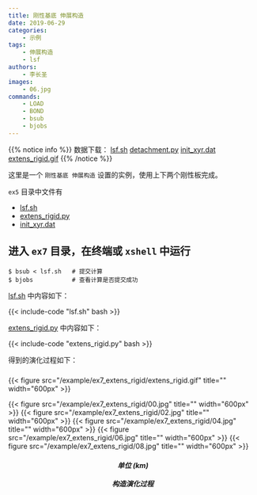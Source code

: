 ```yaml
---
title: 刚性基底 伸展构造
date: 2019-06-29
categories:
    - 示例
tags:
    - 伸展构造
    - lsf
authors:
    - 李长圣
images:
    - 06.jpg
commands:
    - LOAD
    - BOND
    - bsub
    - bjobs
---
```


{{% notice info %}}
数据下载：
[lsf.sh](/example/ex7_extens_rigid/lsf.sh)
[detachment.py](/example/ex7_extens_rigid/extens_rigid.py)
[init_xyr.dat](/example/ex7_extens_rigid/init_xyr.dat)
[extens_rigid.gif](/example/ex7_extens_rigid/extens_rigid.gif)
{{% /notice %}}


这里是一个 `刚性基底 伸展构造` 设置的实例，使用上下两个刚性板完成。

 `ex5` 目录中文件有
 
- [lsf.sh](/example/ex7_extens_rigid/lsf.sh)
- [extens_rigid.py](/example/ex7_extens_rigid/extens_rigid.py)
- [init_xyr.dat](/example/ex7_extens_rigid/init_xyr.dat)

## 进入 `ex7` 目录，在终端或 `xshell` 中运行 

```
$ bsub < lsf.sh   # 提交计算
$ bjobs           # 查看计算是否提交成功
```

 [lsf.sh](/example/ex7_extens_rigid/lsf.sh) 中内容如下：

{{< include-code "lsf.sh" bash >}}

 [extens_rigid.py](/example/ex7_extens_rigid/extens_rigid.py) 中内容如下：

{{< include-code "extens_rigid.py" bash >}}

得到的演化过程如下：

<h5></h5>
{{< figure src="/example/ex7_extens_rigid/extens_rigid.gif" title="" width="600px" >}}

{{< figure src="/example/ex7_extens_rigid/00.jpg" title="" width="600px" >}}
{{< figure src="/example/ex7_extens_rigid/02.jpg" title="" width="600px" >}}
{{< figure src="/example/ex7_extens_rigid/04.jpg" title="" width="600px" >}}
{{< figure src="/example/ex7_extens_rigid/06.jpg" title="" width="600px" >}}
{{< figure src="/example/ex7_extens_rigid/08.jpg" title="" width="600px" >}}

<center><h5>单位 (km)<br><br>构造演化过程</h5></center>



